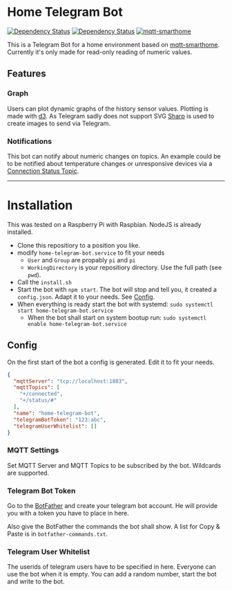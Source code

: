 # Home Telegram Bot

[![Dependency Status](https://david-dm.org/edjopato/home-telegram-bot/status.svg)](https://david-dm.org/edjopato/home-telegram-bot)
[![Dependency Status](https://david-dm.org/edjopato/home-telegram-bot/dev-status.svg)](https://david-dm.org/edjopato/home-telegram-bot?type=dev)
[![mqtt-smarthome](https://img.shields.io/badge/mqtt-smarthome-blue.svg)](https://github.com/mqtt-smarthome/mqtt-smarthome)

This is a Telegram Bot for a home environment based on [mqtt-smarthome](https://github.com/mqtt-smarthome/mqtt-smarthome).
Currently it's only made for read-only reading of numeric values.

## Features

### Graph

Users can plot dynamic graphs of the history sensor values.
Plotting is made with [d3](https://d3js.org/).
As Telegram sadly does not support SVG [Sharp](https://github.com/lovell/sharp/) is used to create images to send via Telegram.

### Notifications

This bot can notify about numeric changes on topics.
An example could be to be notified about temperature changes or unresponsive devices via a [Connection Status Topic](https://github.com/mqtt-smarthome/mqtt-smarthome/blob/master/Architecture.md#connected-status).

---

# Installation

This was tested on a Raspberry Pi with Raspbian.
NodeJS is already installed.

* Clone this repositiory to a position you like.
* modify `home-telegram-bot.service` to fit your needs
  * `User` and `Group` are propably `pi` and `pi`
  * `WorkingDirectory` is your repositiory directory. Use the full path (see `pwd`).
* Call the `install.sh`
* Start the bot with `npm start`. The bot will stop and tell you, it created a `config.json`. Adapt it to your needs. See <a href="#config">Config</a>.
* When everything is ready start the bot with systemd: `sudo systemctl start home-telegram-bot.service`
  * When the bot shall start on system bootup run: `sudo systemctl enable home-telegram-bot.service`

## Config

On the first start of the bot a config is generated.
Edit it to fit your needs.

```json
{
  "mqttServer": "tcp://localhost:1883",
  "mqttTopics": [
    "+/connected",
    "+/status/#"
  ],
  "name": "home-telegram-bot",
  "telegramBotToken": "123:abc",
  "telegramUserWhitelist": []
}

```

### MQTT Settings

Set MQTT Server and MQTT Topics to be subscribed by the bot.
Wildcards are supported.

### Telegram Bot Token

Go to the [BotFather](https://t.me/botfather) and create your telegram bot account.
He will provide you with a token you have to place in here.

Also give the BotFather the commands the bot shall show.
A list for Copy & Paste is in `botfather-commands.txt`.

### Telegram User Whitelist

The userids of telegram users have to be specified in here.
Everyone can use the bot when it is empty.
You can add a random number, start the bot and write to the bot.
